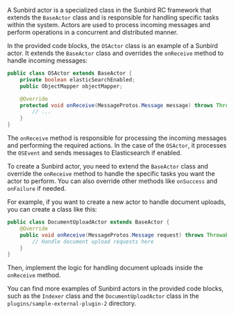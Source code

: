 A Sunbird actor is a specialized class in the Sunbird RC framework that extends the `BaseActor` class and is responsible for handling specific tasks within the system. Actors are used to process incoming messages and perform operations in a concurrent and distributed manner.

In the provided code blocks, the `OSActor` class is an example of a Sunbird actor. It extends the `BaseActor` class and overrides the `onReceive` method to handle incoming messages:

```java
public class OSActor extends BaseActor {
    private boolean elasticSearchEnabled;
    public ObjectMapper objectMapper;

    @Override
    protected void onReceive(MessageProtos.Message message) throws Throwable {
        // ...
    }
}
```

The `onReceive` method is responsible for processing the incoming messages and performing the required actions. In the case of the `OSActor`, it processes the `OSEvent` and sends messages to Elasticsearch if enabled.

To create a Sunbird actor, you need to extend the `BaseActor` class and override the `onReceive` method to handle the specific tasks you want the actor to perform. You can also override other methods like `onSuccess` and `onFailure` if needed.

For example, if you want to create a new actor to handle document uploads, you can create a class like this:

```java
public class DocumentUploadActor extends BaseActor {
    @Override
    public void onReceive(MessageProtos.Message request) throws Throwable {
        // Handle document upload requests here
    }
}
```

Then, implement the logic for handling document uploads inside the `onReceive` method.

You can find more examples of Sunbird actors in the provided code blocks, such as the `Indexer` class and the `DocumentUploadActor` class in the `plugins/sample-external-plugin-2` directory.
